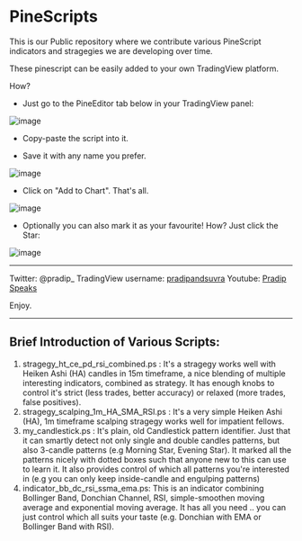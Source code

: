# PineScripts

This is our Public repository where we contribute various PineScript indicators and stragegies we are developing over time. 

These pinescript can be easily added to your own TradingView platform.

How?

- Just go to the PineEditor tab below in your TradingView panel:

![image](https://user-images.githubusercontent.com/6500149/181534803-53615657-b91b-42b2-bd0b-4acc505cb985.png)

- Copy-paste the script into it.

- Save it with any name you prefer.

![image](https://user-images.githubusercontent.com/6500149/181536349-1a020ac2-4267-4307-827b-bbf453de3aa3.png)


- Click on "Add to Chart". That's all.

![image](https://user-images.githubusercontent.com/6500149/181537426-7c4fca03-5bb4-426f-85f1-7fde2b345f0b.png)


- Optionally you can also mark it as your favourite! How? Just click the Star:

![image](https://user-images.githubusercontent.com/6500149/181539030-899a0d65-d74d-4dcc-ae89-d1dbe1e844b7.png)



--------------
Twitter: @pradip_
TradingView username: [pradipandsuvra](https://in.tradingview.com/u/pradipandsuvra/ "pradipandsuvra")
Youtube: [Pradip Speaks](https://www.youtube.com/channel/UCXg6ZfqGJiidI-2o03a9jWQ "Pradip Speaks")


Enjoy.

---------------


## Brief Introduction of Various Scripts:

1. stragegy_ht_ce_pd_rsi_combined.ps : It's a stragegy works well with Heiken Ashi (HA) candles in 15m timeframe, a nice blending of multiple interesting indicators, combined as strategy. It has enough knobs to control it's strict (less trades, better accuracy) or relaxed (more trades, false positives).
2. stragegy_scalping_1m_HA_SMA_RSI.ps : It's a very simple Heiken Ashi (HA), 1m timeframe scalping stragegy works well for impatient fellows. 
3. my_candlestick.ps : It's plain, old Candlestick pattern identifier. Just that it can smartly detect not only single and double candles patterns, but also 3-candle patterns (e.g Morning Star, Evening Star). It marked all the patterns nicely with dotted boxes such that anyone new to this can use to learn it. It also provides control of which all patterns you're interested in (e.g you can only keep inside-candle and engulping patterns)
4. indicator_bb_dc_rsi_ssma_ema.ps: This is an indicator combining Bollinger Band, Donchian Channel, RSI, simple-smoothen moving average and exponential moving average. It has all you need .. you can just control which all suits your taste (e.g. Donchian with EMA or Bollinger Band with RSI).


